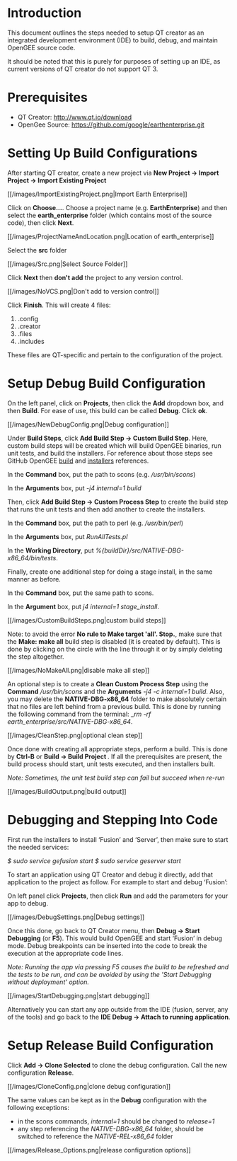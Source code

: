# Introduction
This document outlines the steps needed to setup QT creator as an integrated development environment (IDE) to build, debug, and maintain OpenGEE source code.

It should be noted that this is purely for purposes of setting up an IDE, as current versions of QT creator do not support QT 3.

# Prerequisites
* QT Creator: http://www.qt.io/download
* OpenGee Source: https://github.com/google/earthenterprise.git

# Setting Up Build Configurations
After starting QT creator, create a new project via **New Project → Import Project → Import Existing Project**

[[/images/ImportExistingProject.png|Import Earth Enterprise]]

Click on **Choose...**. Choose a project name (e.g. **EarthEnterprise**) and then select the **earth_enterprise** folder (which contains most of the source code), then click **Next**.

[[/images/ProjectNameAndLocation.png|Location of earth_enterprise]]

Select the **src** folder

[[/images/Src.png|Select Source Folder]]

Click **Next** then **don't add** the project to any version control.

[[/images/NoVCS.png|Don't add to version control]]

Click **Finish**. This will create 4 files:
1. <ProjectName>.config
2. <ProjectName>.creator
3. <ProjectName>.files
4. <ProjectName>.includes

These files are QT-specific and pertain to the configuration of the project.

# Setup Debug Build Configuration
On the left panel, click on **Projects**, then click the **Add** dropdown box, and then **Build**. For ease of use, this build can be called **Debug**. Click **ok**.

[[/images/NewDebugConfig.png|Debug configuration]]

Under **Build Steps**, click **Add Build Step → Custom Build Step**. Here, custom build steps will be created which will build OpenGEE binaries, run unit tests, and build the installers. For reference about those steps see GitHub OpenGEE [build](https://github.com/google/earthenterprise/blob/master/earth_enterprise/BUILD.md) and [installers](https://github.com/google/earthenterprise/wiki/Install-Fusion-or-Earth-Server) references.

In the **Command** box, put the path to scons (e.g. _/usr/bin/scons_)

In the **Arguments** box, put _-j4 internal=1 build_

Then, click **Add Build Step → Custom Process Step** to create the build step that runs the unit tests and then add another to create the installers.

In the **Command** box, put the path to perl (e.g. _/usr/bin/perl_)

In the **Arguments** box, put _RunAllTests.pl_

In the **Working Directory**, put _%{buildDir}/src/NATIVE-DBG-x86\_64/bin/tests_.

Finally, create one additional step for doing a stage install, in the same manner as before.

In the **Command** box, put the same path to scons.

In the **Argument** box, put _j4 internal=1 stage\_install_.

[[/images/CustomBuildSteps.png|custom build steps]]

Note: to avoid the error **No rule to Make target 'all'. Stop.**, make sure that the **Make: make all** build step is disabled (it is created by default). This is done by clicking on the circle with the line through it or by simply deleting the step altogether.

[[/images/NoMakeAll.png|disable make all step]]

An optional step is to create a **Clean Custom Process Step** using the **Command** _/usr/bin/scons_ and the **Arguments** _-j4 -c internal=1 build_. Also, you may delete the **NATIVE-DBG-x86_64** folder to make absolutely certain that no files are left behind from a previous build. This is done by running the following command from the terminal:  __rm -rf earth_enterprise/src/NATIVE-DBG-x86_64_.

[[/images/CleanStep.png|optional clean step]]

Once done with creating all appropriate steps, perform a build. This is done by **Ctrl-B** or **Build → Build Project <ProjectName>**. If all the prerequisites are present, the build process should start, unit tests executed, and then installers built.

_Note: Sometimes, the unit test build step can fail but succeed when re-run_

[[/images/BuildOutput.png|build output]]

# Debugging and Stepping Into Code

First run the installers to install ‘Fusion’ and ‘Server’, then make sure to start the needed services:
 
_$ sudo service gefusion start_
_$ sudo service geserver start_
 
To start an application using QT Creator and debug it directly, add that application to the project as follow. For example to start and debug ‘Fusion’:
 
On left panel click **Projects**, then click **Run** and add the parameters for your app to debug.

[[/images/DebugSettings.png|Debug settings]]

Once this done, go back to QT Creator menu, then **Debug → Start Debugging** (or **F5**). This would build OpenGEE and start ‘Fusion’ in debug mode.
Debug breakpoints can be inserted into the code to break the execution at the appropriate code lines.

_Note: Running the app via pressing F5 causes the build to be refreshed and the tests to be run, and can be avoided by using the 'Start Debugging without deployment' option._

[[/images/StartDebugging.png|start debugging]]

Alternatively you can start any app outside from the IDE (fusion, server, any of the tools) and go back to the **IDE Debug → Attach to running application**.

# Setup Release Build Configuration

Click **Add → Clone Selected** to clone the debug configuration. Call the new configuration **Release**.

[[/images/CloneConfig.png|clone debug configuration]]

The same values can be kept as in the **Debug** configuration with the following exceptions:
* in the scons commands, _internal=1_ should be changed to _release=1_
* any step referencing the _NATIVE-DBG-x86\_64_ folder, should be switched to reference the _NATIVE-REL-x86\_64_ folder

[[/images/Release_Options.png|release configuration options]]
